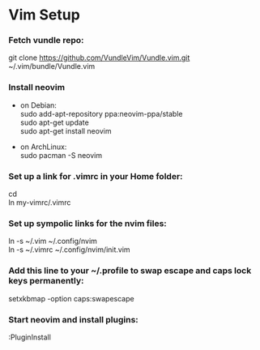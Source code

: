 # Vim Setup

###  Fetch vundle repo:
git clone https://github.com/VundleVim/Vundle.vim.git ~/.vim/bundle/Vundle.vim

###  Install neovim 

  * on Debian:  
  sudo add-apt-repository ppa:neovim-ppa/stable  
  sudo apt-get update  
  sudo apt-get install neovim  

  * on ArchLinux:  
  sudo pacman -S neovim  

###  Set up a link for .vimrc in your Home folder:
cd  
ln my-vimrc/.vimrc  

###  Set up sympolic links for the nvim files:
ln -s ~/.vim ~/.config/nvim  
ln -s ~/.vimrc ~/.config/nvim/init.vim  

###  Add this line to your ~/.profile to swap escape and caps lock keys permanently:
setxkbmap -option caps:swapescape

###  Start neovim and install plugins: 
:PluginInstall
